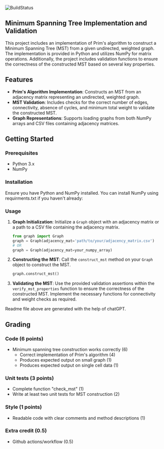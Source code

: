 ![BuildStatus](https://github.com/AmazonRF/HW4-PRIM-MST/actions/workflows/pytest.yml/badge.svg?event=push)

## Minimum Spanning Tree Implementation and Validation

This project includes an implementation of Prim's algorithm to construct a Minimum Spanning Tree (MST) from a given undirected, weighted graph. The implementation is provided in Python and utilizes NumPy for matrix operations. Additionally, the project includes validation functions to ensure the correctness of the constructed MST based on several key properties.

## Features

- **Prim's Algorithm Implementation**: Constructs an MST from an adjacency matrix representing an undirected, weighted graph.
- **MST Validation**: Includes checks for the correct number of edges, connectivity, absence of cycles, and minimum total weight to validate the constructed MST.
- **Graph Representations**: Supports loading graphs from both NumPy arrays and CSV files containing adjacency matrices.

## Getting Started

### Prerequisites

- Python 3.x
- NumPy

### Installation

Ensure you have Python and NumPy installed. You can install NumPy using requirments.txt if you haven't already:


### Usage

1. **Graph Initialization**: Initialize a `Graph` object with an adjacency matrix or a path to a CSV file containing the adjacency matrix.

    ```python
    from graph import Graph
    graph = Graph(adjacency_mat='path/to/your/adjacency_matrix.csv')
    # OR
    graph = Graph(adjacency_mat=your_numpy_array)
    ```

2. **Constructing the MST**: Call the `construct_mst` method on your `Graph` object to construct the MST.

    ```python
    graph.construct_mst()
    ```

3. **Validating the MST**: Use the provided validation assertions within the `verify_mst_properties` function to ensure the correctness of the constructed MST. Implement the necessary functions for connectivity and weight checks as required.

Readme file above are generated with the help of chatGPT.
## Grading

### Code (6 points)

* Minimum spanning tree construction works correctly (6)
    * Correct implementation of Prim's algorithm (4)
    * Produces expected output on small graph (1) 
    * Produces expected output on single cell data (1) 

### Unit tests (3 points)

* Complete function "check_mst" (1)
* Write at least two unit tests for MST construction (2)

### Style (1 points)

* Readable code with clear comments and method descriptions (1)

### Extra credit (0.5)

* Github actions/workflow (0.5)
